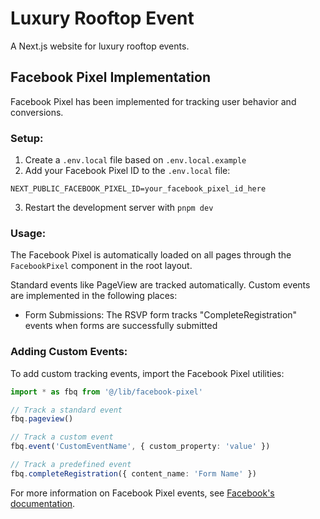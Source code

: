 # Luxury Rooftop Event

A Next.js website for luxury rooftop events.

## Facebook Pixel Implementation

Facebook Pixel has been implemented for tracking user behavior and conversions. 

### Setup:

1. Create a `.env.local` file based on `.env.local.example`
2. Add your Facebook Pixel ID to the `.env.local` file:

```
NEXT_PUBLIC_FACEBOOK_PIXEL_ID=your_facebook_pixel_id_here
```

3. Restart the development server with `pnpm dev`

### Usage:

The Facebook Pixel is automatically loaded on all pages through the `FacebookPixel` component in the root layout.

Standard events like PageView are tracked automatically. Custom events are implemented in the following places:

- Form Submissions: The RSVP form tracks "CompleteRegistration" events when forms are successfully submitted

### Adding Custom Events:

To add custom tracking events, import the Facebook Pixel utilities:

```typescript
import * as fbq from '@/lib/facebook-pixel'

// Track a standard event
fbq.pageview()

// Track a custom event
fbq.event('CustomEventName', { custom_property: 'value' })

// Track a predefined event
fbq.completeRegistration({ content_name: 'Form Name' })
```

For more information on Facebook Pixel events, see [Facebook's documentation](https://developers.facebook.com/docs/facebook-pixel/implementation/conversion-tracking).